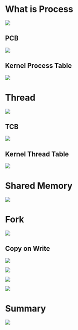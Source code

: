 # What is Process

![](./image/2025-04-27_14-44.png)

## PCB

![](./image/2025-04-27_14-45.png)

## Kernel Process Table

![](./image/2025-04-27_14-46.png)

# Thread

![](./image/2025-04-27_14-46_1.png)

## TCB

![](./image/2025-04-27_14-47.png)

## Kernel Thread Table

![](./image/2025-04-27_14-48.png)

# Shared Memory

![](./image/2025-04-27_14-48_1.png)

# Fork

![](./image/2025-04-27_14-49.png)

## Copy on Write

![](./image/2025-04-27_14-50.png)

![](./image/2025-04-27_14-50_1.png)

![](./image/2025-04-27_14-51.png)

![](./image/2025-04-27_14-51_1.png)

# Summary

![](./image/2025-04-27_14-52.png)
